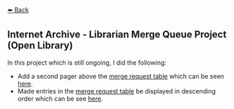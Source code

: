 [⬅️ Back](https://vintagemind.github.io/projects/)


## Internet Archive - Librarian Merge Queue Project (Open Library)

In this project which is still ongoing, I did the following:

  - Add a second pager above the [merge request table](https://openlibrary.org/merges) which can be seen [here](https://github.com/internetarchive/openlibrary/issues/6781).
  - Made entries in the [merge request table](https://openlibrary.org/merges) be displayed in descending order which can be see [here](https://github.com/internetarchive/openlibrary/issues/6780).
